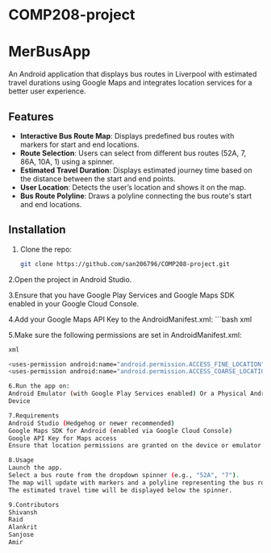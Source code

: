 # COMP208-project
# MerBusApp

An Android application that displays bus routes in Liverpool with estimated travel durations using Google Maps and integrates location services for a better user experience.

## Features

- **Interactive Bus Route Map**: Displays predefined bus routes with markers for start and end locations.
- **Route Selection**: Users can select from different bus routes (52A, 7, 86A, 10A, 1) using a spinner.
- **Estimated Travel Duration**: Displays estimated journey time based on the distance between the start and end points.
- **User Location**: Detects the user’s location and shows it on the map.
- **Bus Route Polyline**: Draws a polyline connecting the bus route's start and end locations.

## Installation

1. Clone the repo:
   ```bash
   git clone https://github.com/san206796/COMP208-project.git

2.Open the project in Android Studio.

3.Ensure that you have Google Play Services and Google Maps SDK enabled in your Google Cloud Console.

4.Add your Google Maps API Key to the AndroidManifest.xml:
      ```bash
      xml
      <meta-data
        android:name="com.google.android.geo.API_KEY"
        android:value="YOUR_API_KEY_HERE"/>

5.Make sure the following permissions are set in AndroidManifest.xml:
   ```bash
   xml
   
   <uses-permission android:name="android.permission.ACCESS_FINE_LOCATION"/>
   <uses-permission android:name="android.permission.ACCESS_COARSE_LOCATION"/>

6.Run the app on:
Android Emulator (with Google Play Services enabled) Or a Physical Android 
Device

7.Requirements
Android Studio (Hedgehog or newer recommended)
Google Maps SDK for Android (enabled via Google Cloud Console)
Google API Key for Maps access
Ensure that location permissions are granted on the device or emulator.

8.Usage
Launch the app.
Select a bus route from the dropdown spinner (e.g., "52A", "7").
The map will update with markers and a polyline representing the bus route.
The estimated travel time will be displayed below the spinner.

9.Contributors
Shivansh 
Raid
Alankrit
Sanjose
Amir

